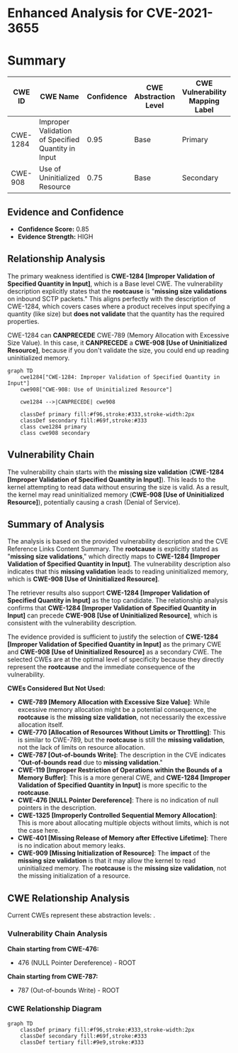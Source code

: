 # Enhanced Analysis for CVE-2021-3655

# Summary
| CWE ID    | CWE Name                                                                                                                                               | Confidence | CWE Abstraction Level | CWE Vulnerability Mapping Label | CWE-Vulnerability Mapping Notes |
| --------- | ------------------------------------------------------------------------------------------------------------------------------------------------------ | ---------- | ----------------------- | --------------------------------- | ------------------------------- |
| CWE-1284  | Improper Validation of Specified Quantity in Input                                                                                                    | 0.95       | Base                    | Primary                           | Allowed                         |
| CWE-908   | Use of Uninitialized Resource                                                                                                                              | 0.75       | Base                    | Secondary                         | Allowed                         |

## Evidence and Confidence

*   **Confidence Score:** 0.85
*   **Evidence Strength:** HIGH

## Relationship Analysis
The primary weakness identified is **CWE-1284 [Improper Validation of Specified Quantity in Input]**, which is a Base level CWE. The vulnerability description explicitly states that the **rootcause** is "**missing size validations** on inbound SCTP packets." This aligns perfectly with the description of CWE-1284, which covers cases where a product receives input specifying a quantity (like size) but **does not validate** that the quantity has the required properties.

CWE-1284 can **CANPRECEDE** CWE-789 (Memory Allocation with Excessive Size Value). In this case, it **CANPRECEDE** a **CWE-908 [Use of Uninitialized Resource]**, because if you don't validate the size, you could end up reading uninitialized memory.

```mermaid
graph TD
    cwe1284["CWE-1284: Improper Validation of Specified Quantity in Input"]
    cwe908["CWE-908: Use of Uninitialized Resource"]

    cwe1284 -->|CANPRECEDE| cwe908

    classDef primary fill:#f96,stroke:#333,stroke-width:2px
    classDef secondary fill:#69f,stroke:#333
    class cwe1284 primary
    class cwe908 secondary
```

## Vulnerability Chain
The vulnerability chain starts with the **missing size validation** (**CWE-1284 [Improper Validation of Specified Quantity in Input]**). This leads to the kernel attempting to read data without ensuring the size is valid. As a result, the kernel may read uninitialized memory (**CWE-908 [Use of Uninitialized Resource]**), potentially causing a crash (Denial of Service).

## Summary of Analysis
The analysis is based on the provided vulnerability description and the CVE Reference Links Content Summary. The **rootcause** is explicitly stated as "**missing size validations**," which directly maps to **CWE-1284 [Improper Validation of Specified Quantity in Input]**. The vulnerability description also indicates that this **missing validation** leads to reading uninitialized memory, which is **CWE-908 [Use of Uninitialized Resource]**.

The retriever results also support **CWE-1284 [Improper Validation of Specified Quantity in Input]** as the top candidate. The relationship analysis confirms that **CWE-1284 [Improper Validation of Specified Quantity in Input]** can precede **CWE-908 [Use of Uninitialized Resource]**, which is consistent with the vulnerability description.

The evidence provided is sufficient to justify the selection of **CWE-1284 [Improper Validation of Specified Quantity in Input]** as the primary CWE and **CWE-908 [Use of Uninitialized Resource]** as a secondary CWE. The selected CWEs are at the optimal level of specificity because they directly represent the **rootcause** and the immediate consequence of the vulnerability.

**CWEs Considered But Not Used:**

*   **CWE-789 [Memory Allocation with Excessive Size Value]**: While excessive memory allocation might be a potential consequence, the **rootcause** is the **missing size validation**, not necessarily the excessive allocation itself.
*   **CWE-770 [Allocation of Resources Without Limits or Throttling]**: This is similar to CWE-789, but the **rootcause** is still the **missing validation**, not the lack of limits on resource allocation.
*   **CWE-787 [Out-of-bounds Write]**: The description in the CVE indicates "**Out-of-bounds read** due to **missing validation**."
*   **CWE-119 [Improper Restriction of Operations within the Bounds of a Memory Buffer]**: This is a more general CWE, and **CWE-1284 [Improper Validation of Specified Quantity in Input]** is more specific to the **rootcause**.
*   **CWE-476 [NULL Pointer Dereference]**: There is no indication of null pointers in the description.
*   **CWE-1325 [Improperly Controlled Sequential Memory Allocation]**: This is more about allocating multiple objects without limits, which is not the case here.
*   **CWE-401 [Missing Release of Memory after Effective Lifetime]**: There is no indication about memory leaks.
*   **CWE-909 [Missing Initialization of Resource]**: The **impact** of the **missing size validation** is that it may allow the kernel to read uninitialized memory. The **rootcause** is the **missing size validation**, not the missing initialization of a resource.


## CWE Relationship Analysis

Current CWEs represent these abstraction levels: .


### Vulnerability Chain Analysis

**Chain starting from CWE-476:**
- 476 (NULL Pointer Dereference) - ROOT


**Chain starting from CWE-787:**
- 787 (Out-of-bounds Write) - ROOT



### CWE Relationship Diagram

```mermaid
graph TD
    classDef primary fill:#f96,stroke:#333,stroke-width:2px
    classDef secondary fill:#69f,stroke:#333
    classDef tertiary fill:#9e9,stroke:#333
```